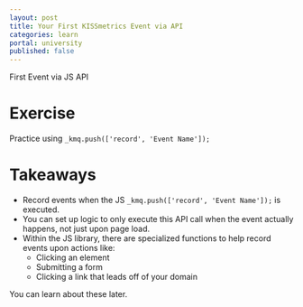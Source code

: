 ```yaml
---
layout: post
title: Your First KISSmetrics Event via API
categories: learn
portal: university
published: false
---
```


First Event via JS API

# Exercise

Practice using `_kmq.push(['record', 'Event Name']);`

# Takeaways

* Record events when the JS `_kmq.push(['record', 'Event Name']);` is executed.
* You can set up logic to only execute this API call when the event actually happens, not just upon page load.
* Within the JS library, there are specialized functions to help record events upon actions like:
  * Clicking an element
  * Submitting a form
  * Clicking a link that leads off of your domain

You can learn about these later.

